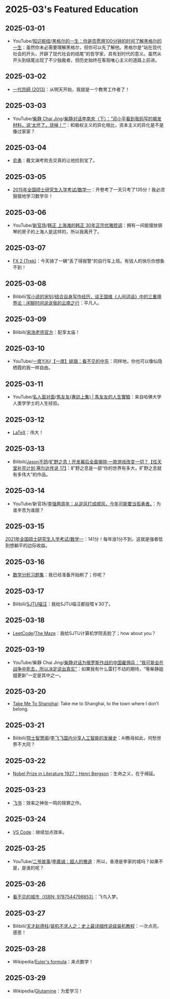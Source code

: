 # 2025-03's Featured Education

## 2025-03-01

- YouTube/[知识枢纽](https://www.youtube.com/@知识枢纽)/[黑格尔的一生：你是否愿用100分钟的时间了解黑格尔的一生](https://youtu.be/_f6LjoElgFg)：虽然你未必需要理解黑格尔，但你可以先了解他。黑格尔是“站在现代社会的开头，开辟了现代社会的结尾”的哲学家，具有划时代的意义。虽然从开头到结尾出现了不少独裁者，但历史始终在客观唯心主义的道路上前进。

## 2025-03-02

- [一代宗師 (2013)](https://movie.douban.com/subject/3821067/)：从明天开始，我就是一个教育工作者了！

## 2025-03-03

- YouTube/[柴静 Chai Jing](https://www.youtube.com/@chaijing2023)/[柴静对话李南央（下）：“邓小平看到我妈写的揭发材料，说‘太坏了，烧掉！’”](https://youtu.be/9DVqqctc0qk)：和极权主义的异化相比，资本主义的异化是不是像过家家？

## 2025-03-04

- [俞勇](https://apex.sjtu.edu.cn/members/yyu)：戴文渊考败去交真的让他捡到宝了。

## 2025-03-05

- [2015年全国硕士研究生入学考试/数学一](https://item.jd.com/14664188.html)：开卷考了一天只考了135分！我必须狠狠地学习数学😡！

## 2025-03-06

- YouTube/[新官场](https://www.youtube.com/@新官场)/[韩正 上海滩的韩正 30年正宗优雅腔调](https://youtu.be/epUTflHYUDw)：拥有一间能摆放钢琴的房子的上海人是这样的，所以我离开了。

## 2025-03-07

- [FX 2 (Trek)](https://www.trekbikes.com/cn/zh_CN/自行车/混合自行车/健身自行车/fx/fx-2-gen-4/p/40815/)：今天骑了一辆“丢了得报警”的自行车上班。有钱人的快乐你想象不到！

## 2025-03-08

- Bilibili/[写小说的宋钊](https://space.bilibili.com/305538861)/[结合自身写作经历，谈王国维《人间词话》中的三重境界论；闲聊时间说说我的云南之行](https://www.bilibili.com/video/BV1Ms9ZYnEEx/)：平凡人。

## 2025-03-09

- Bilibili/[宋浩老师官方](https://space.bilibili.com/66607740)：配享太庙！

## 2025-03-10

- YouTube/[一席YiXi](https://www.youtube.com/@yixi2028)/[【一席】姚璐：看不见的中东](https://youtu.be/eXe8jcuvTwk)：同样地，你也可以像仙隐栖霞的我一样自由。

## 2025-03-11

- YouTube/[名人面对面](https://www.youtube.com/@名人面对面)/[馬友友(專訪上集) | 馬友友的人生實驗](https://youtu.be/2xLMbGjYt-c)：来自哈佛大学人类学学士的人生经验。

## 2025-03-12

- [LaTeX](https://www.latex-project.org/)：伟大！

## 2025-03-13

- Bilibili/[Jason不鸽](https://space.bilibili.com/2253496)/[旷野之息！开发幕后全面揭晓·一款游戏改变一切？【任天堂补完计划·塞尔达传说 17】](https://www.bilibili.com/video/BV1PxRtYwE9N/)：旷野之息是一部“你的世界有多大，旷野之息就有多伟大”的作品。

## 2025-03-14

- YouTube/新官场/[李强两周年：从逆风打成顺风，今年可能要当孤勇者。](https://youtu.be/a_t6Dytgmvw)：为谁辛苦为谁甜？

## 2025-03-15

[2021年全国硕士研究生入学考试/数学一](https://item.jd.com/14664188.html)：141分！每年涨1分不到，这就是强者低到想躺平的边际收益。

## 2025-03-16

- [数学分析习题集](https://archive.org/details/jimiduoweiqi/)：我已经准备开始刷了；你呢？

## 2025-03-17

- Bilibili/[SJTU喵汪](https://space.bilibili.com/13223570)：我给SJTU喵汪都投喂￥30了。

## 2025-03-18

- [LeetCode](https://leetcode.com/)/[The Maze](https://leetcode.com/problems/the-maze/)：我给SJTU计算机学院丢脸了；how about you？

## 2025-03-19

- YouTube/柴静 Chai Jing/[柴静对话为俄罗斯作战的中国雇佣兵：“我可能会在战争中死去，所以决定说出真实”](https://youtu.be/syKWPralGKQ)：如果我有什么雷打不动的期待，“等柴静姐姐更新”一定是其中之一。

## 2025-03-20

- [Take Me To Shanghai](https://youtu.be/KVPmraNrfSg): Take me to Shanghai, to the town where I don’t belong.

## 2025-03-21

- Bilibili/[院士智慧阁](https://space.bilibili.com/1915302385)/[李飞飞国内分享人工智能的发展史](https://www.bilibili.com/video/BV1cR9FYyEnE/)：AI教母如此，何愁世界不大同？

## 2025-03-22

- [Nobel Prize in Literature 1927：Henri Bergson](https://www.nobelprize.org/prizes/literature/1927/summary/)：生命之义，在于绵延。

## 2025-03-23

- [飞书](https://www.feishu.cn/)：效率之神张一鸣的赎罪之作。

## 2025-03-24

- [VS Code](https://code.visualstudio.com/)：继续加点效率。

## 2025-03-25

- YouTube/[二爷故事](https://www.youtube.com/@Tankman2020)/[李嘉诚：超人的撤退](https://youtu.be/iw9WbsDgaIY)：所以，香港是李家的城吗？如果不是，是谁的呢？

## 2025-03-26

- [看不见的城市（ISBN: 9787544798853）](https://book.douban.com/subject/36545668/)：飞鸟入梦。

## 2025-03-27

- Bilibili/[天才赵德柱](https://space.bilibili.com/151155077)/[装机不求人之：史上最详细传说级装机教程](https://www.bilibili.com/video/BV1UU4y1c74o/)：一次点亮，感恩！

## 2025-03-28

- Wikipedia/[Euler's formula](https://en.wikipedia.org/wiki/Euler's_formula)：来点数学！

## 2025-03-29

- Wikipedia/[Glutamine](https://en.wikipedia.org/wiki/Glutamine)：为爱学习！
